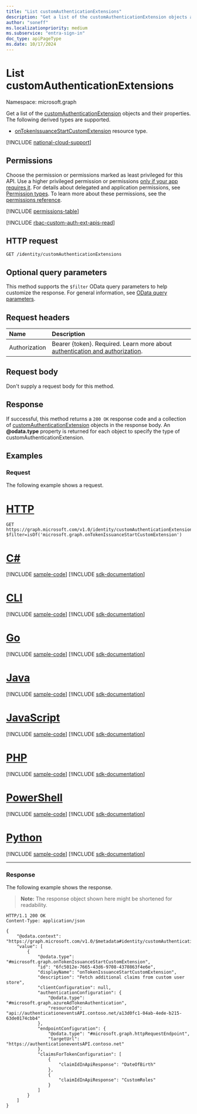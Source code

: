 ```yaml
---
title: "List customAuthenticationExtensions"
description: "Get a list of the customAuthenticationExtension objects and their properties."
author: "soneff"
ms.localizationpriority: medium
ms.subservice: "entra-sign-in"
doc_type: apiPageType
ms.date: 10/17/2024
---
```


# List customAuthenticationExtensions
Namespace: microsoft.graph

Get a list of the [customAuthenticationExtension](../resources/customauthenticationextension.md) objects and their properties. The following derived types are supported.

- [onTokenIssuanceStartCustomExtension](../resources/ontokenissuancestartcustomextension.md) resource type.

[!INCLUDE [national-cloud-support](../../includes/global-us.md)]

## Permissions
Choose the permission or permissions marked as least privileged for this API. Use a higher privileged permission or permissions [only if your app requires it](/graph/permissions-overview#best-practices-for-using-microsoft-graph-permissions). For details about delegated and application permissions, see [Permission types](/graph/permissions-overview#permission-types). To learn more about these permissions, see the [permissions reference](/graph/permissions-reference).

<!-- { "blockType": "permissions", "name": "identitycontainer_list_customauthenticationextensions" } -->
[!INCLUDE [permissions-table](../includes/permissions/identitycontainer-list-customauthenticationextensions-permissions.md)]

[!INCLUDE [rbac-custom-auth-ext-apis-read](../includes/rbac-for-apis/rbac-custom-auth-ext-apis-read.md)]

## HTTP request

<!-- {
  "blockType": "ignored"
}
-->
``` http
GET /identity/customAuthenticationExtensions
```

## Optional query parameters
This method supports the `$filter` OData query parameters to help customize the response. For general information, see [OData query parameters](/graph/query-parameters).

## Request headers
|Name|Description|
|:---|:---|
|Authorization|Bearer {token}. Required. Learn more about [authentication and authorization](/graph/auth/auth-concepts).|

## Request body
Don't supply a request body for this method.

## Response

If successful, this method returns a `200 OK` response code and a collection of [customAuthenticationExtension](../resources/customauthenticationextension.md) objects in the response body. An **@odata.type** property is returned for each object to specify the type of customAuthenticationExtension.

## Examples

### Request
The following example shows a request.

# [HTTP](#tab/http)
<!-- {
  "blockType": "request",
  "name": "list_customauthenticationextension"
}
-->
``` http
GET https://graph.microsoft.com/v1.0/identity/customAuthenticationExtensions?$filter=isOf('microsoft.graph.onTokenIssuanceStartCustomExtension')
```

# [C#](#tab/csharp)
[!INCLUDE [sample-code](../includes/snippets/csharp/list-customauthenticationextension-csharp-snippets.md)]
[!INCLUDE [sdk-documentation](../includes/snippets/snippets-sdk-documentation-link.md)]

# [CLI](#tab/cli)
[!INCLUDE [sample-code](../includes/snippets/cli/list-customauthenticationextension-cli-snippets.md)]
[!INCLUDE [sdk-documentation](../includes/snippets/snippets-sdk-documentation-link.md)]

# [Go](#tab/go)
[!INCLUDE [sample-code](../includes/snippets/go/list-customauthenticationextension-go-snippets.md)]
[!INCLUDE [sdk-documentation](../includes/snippets/snippets-sdk-documentation-link.md)]

# [Java](#tab/java)
[!INCLUDE [sample-code](../includes/snippets/java/list-customauthenticationextension-java-snippets.md)]
[!INCLUDE [sdk-documentation](../includes/snippets/snippets-sdk-documentation-link.md)]

# [JavaScript](#tab/javascript)
[!INCLUDE [sample-code](../includes/snippets/javascript/list-customauthenticationextension-javascript-snippets.md)]
[!INCLUDE [sdk-documentation](../includes/snippets/snippets-sdk-documentation-link.md)]

# [PHP](#tab/php)
[!INCLUDE [sample-code](../includes/snippets/php/list-customauthenticationextension-php-snippets.md)]
[!INCLUDE [sdk-documentation](../includes/snippets/snippets-sdk-documentation-link.md)]

# [PowerShell](#tab/powershell)
[!INCLUDE [sample-code](../includes/snippets/powershell/list-customauthenticationextension-powershell-snippets.md)]
[!INCLUDE [sdk-documentation](../includes/snippets/snippets-sdk-documentation-link.md)]

# [Python](#tab/python)
[!INCLUDE [sample-code](../includes/snippets/python/list-customauthenticationextension-python-snippets.md)]
[!INCLUDE [sdk-documentation](../includes/snippets/snippets-sdk-documentation-link.md)]

---

### Response
The following example shows the response.
>**Note:** The response object shown here might be shortened for readability.
<!-- {
  "blockType": "response",
  "truncated": true,
  "@odata.type": "Collection(microsoft.graph.customAuthenticationExtension)"
}
-->
``` http
HTTP/1.1 200 OK
Content-Type: application/json

{
    "@odata.context": "https://graph.microsoft.com/v1.0/$metadata#identity/customAuthenticationExtensions",
    "value": [
        {
            "@odata.type": "#microsoft.graph.onTokenIssuanceStartCustomExtension",
            "id": "6fc5012e-7665-43d6-9708-4370863f4e6e",
            "displayName": "onTokenIssuanceStartCustomExtension",
            "description": "Fetch additional claims from custom user store",
            "clientConfiguration": null,
            "authenticationConfiguration": {
                "@odata.type": "#microsoft.graph.azureAdTokenAuthentication",
                "resourceId": "api://authenticationeventsAPI.contoso.net/a13d0fc1-04ab-4ede-b215-63de0174cbb4"
            },
            "endpointConfiguration": {
                "@odata.type": "#microsoft.graph.httpRequestEndpoint",
                "targetUrl": "https://authenticationeventsAPI.contoso.net"
            },
            "claimsForTokenConfiguration": [
                {
                    "claimIdInApiResponse": "DateOfBirth"
                },
                {
                    "claimIdInApiResponse": "CustomRoles"
                }
            ]
        }
    ]
}
```

